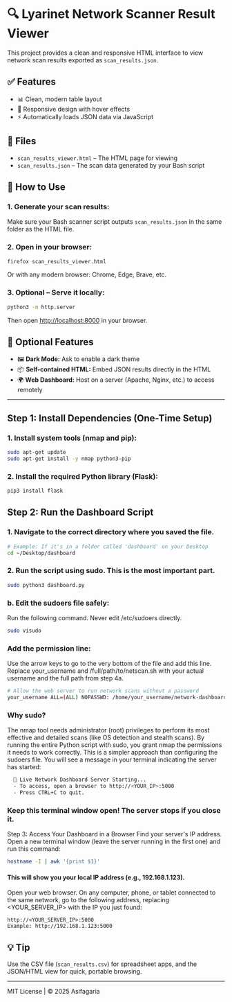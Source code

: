 # 🔍 Lyarinet Network Scanner Result Viewer

This project provides a clean and responsive HTML interface to view network scan results exported as `scan_results.json`.

## ✅ Features

- 📊 Clean, modern table layout
- 📱 Responsive design with hover effects
- ⚡ Automatically loads JSON data via JavaScript

## 📁 Files

- `scan_results_viewer.html` – The HTML page for viewing
- `scan_results.json` – The scan data generated by your Bash script

## 🚀 How to Use

### 1. Generate your scan results:
Make sure your Bash scanner script outputs `scan_results.json` in the same folder as the HTML file.

### 2. Open in your browser:
```bash
firefox scan_results_viewer.html
```
Or with any modern browser: Chrome, Edge, Brave, etc.

### 3. Optional – Serve it locally:
```bash
python3 -m http.server
```
Then open [http://localhost:8000](http://localhost:8000) in your browser.

## 🌟 Optional Features

- 🖼 **Dark Mode:** Ask to enable a dark theme
- 📦 **Self-contained HTML:** Embed JSON results directly in the HTML
- 🌍 **Web Dashboard:** Host on a server (Apache, Nginx, etc.) to access remotely
----
## Step 1: Install Dependencies (One-Time Setup)

### 1. Install system tools (nmap and pip):    

```bash
sudo apt-get update
sudo apt-get install -y nmap python3-pip
```
### 2. Install the required Python library (Flask):

```bash
pip3 install flask
```
## Step 2: Run the Dashboard Script
### 1. Navigate to the correct directory where you saved the file.
```bash 
# Example: If it's in a folder called 'dashboard' on your Desktop
cd ~/Desktop/dashboard
```
### 2. Run the script using sudo. This is the most important part.
```sh
sudo python3 dashboard.py
```
### b. Edit the sudoers file safely:
Run the following command. Never edit /etc/sudoers directly.
```sh
sudo visudo
```
### Add the permission line:
Use the arrow keys to go to the very bottom of the file and add this line. Replace your_username and /full/path/to/netscan.sh with your actual username and the full path from step 4a.
```sh
# Allow the web server to run network scans without a password
your_username ALL=(ALL) NOPASSWD: /home/your_username/network-dashboard/netscan.sh
```

### Why sudo?
The nmap tool needs administrator (root) privileges to perform its most effective and detailed scans (like OS detection and stealth scans). By running the entire Python script with sudo, you grant nmap the permissions it needs to work correctly. This is a simpler approach than configuring the sudoers file.
You will see a message in your terminal indicating the server has started:

```sh
  🚀 Live Network Dashboard Server Starting...
  - To access, open a browser to http://<YOUR_IP>:5000
  - Press CTRL+C to quit.
  ```

  ### Keep this terminal window open! The server stops if you close it.
Step 3: Access Your Dashboard in a Browser
Find your server's IP address. Open a new terminal window (leave the server running in the first one) and run this command:

```sh
hostname -I | awk '{print $1}'
```
#### This will show you your local IP address (e.g., 192.168.1.123).
Open your web browser. On any computer, phone, or tablet connected to the same network, go to the following address, replacing <YOUR_SERVER_IP> with the IP you just found:

```
http://<YOUR_SERVER_IP>:5000
Example: http://192.168.1.123:5000
```


## 💡 Tip
Use the CSV file (`scan_results.csv`) for spreadsheet apps, and the JSON/HTML view for quick, portable browsing.

---
MIT License | © 2025 Asifagaria
